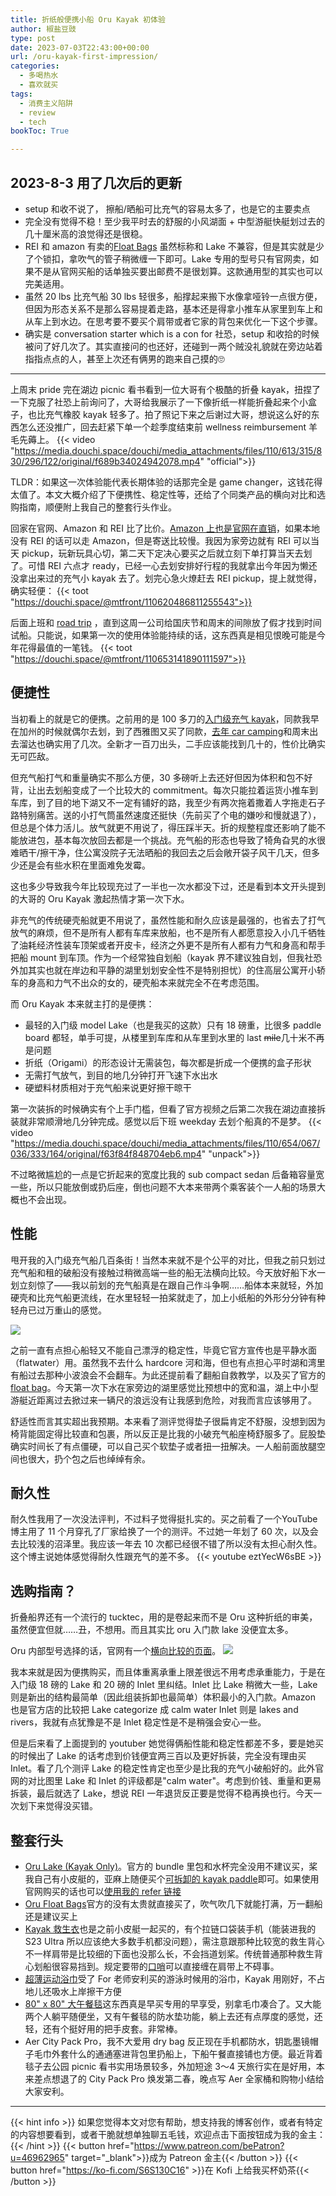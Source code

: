 ```yaml
---
title: 折纸般便携小船 Oru Kayak 初体验
author: 椒盐豆豉
type: post
date: 2023-07-03T22:43:00+00:00
url: /oru-kayak-first-impression/
categories:
  - 多喝热水
  - 喜欢就买
tags:
  - 消费主义陷阱
  - review
  - tech
bookToc: True

---
```

## 2023-8-3 用了几次后的更新
- setup 和收不说了， 擦船/晒船可比充气的容易太多了，也是它的主要卖点
- 完全没有觉得不稳！至少我平时去的舒服的小风湖面 + 中型游艇快艇划过去的几十厘米高的浪觉得还是很稳。
- REI 和 amazon 有卖的[Float Bags](https://amzn.to/44rrCTl) 虽然标称和 Lake 不兼容，但是其实就是少了个锁扣，拿吹气的管子稍微缠一下即可。Lake 专用的型号只有官网卖，如果不是从官网买船的话单独买要出邮费不是很划算。这款通用型的其实也可以完美适用。
- 虽然 20 lbs 比充气船 30 lbs 轻很多，船撑起来搬下水像拿哑铃一点很方便，但因为形态关系不是那么容易提着走路，基本还是得拿小推车从家里到车上和从车上到水边。在思考要不要买个肩带或者它家的背包来优化一下这个步骤。
- 确实是 conversation starter which is a con for 社恐，setup 和收拾的时候被问了好几次了。其实直接问的也还好，还碰到一两个贼没礼貌就在旁边站着指指点点的人，甚至上次还有俩男的跑来自己摸的🙄️

---

上周末 pride 完在湖边 picnic 看书看到一位大哥有个极酷的折叠 kayak，扭捏了一下克服了社恐上前询问了，大哥给我展示了一下像折纸一样能折叠起来个小盒子，也比充气橡胶 kayak 轻多了。拍了照记下来之后谢过大哥，想说这么好的东西怎么还没推广，回去赶紧下单一个趁季度结束前 wellness reimbursement 羊毛先薅上。
{{< video "https://media.douchi.space/douchi/media_attachments/files/110/613/315/830/296/122/original/f689b34024942078.mp4" "official">}}

TLDR：如果这一次体验能代表长期体验的话那完全是 game changer，这钱花得太值了。本文大概介绍了下便携性、稳定性等，还给了个同类产品的横向对比和选购指南，顺便附上我自己的整套行头作业。

<!--more-->

回家在官网、Amazon 和 REI 比了比价。[Amazon 上也是官网在直销](https://amzn.to/44qXAiA)，如果本地没有 REI 的话可以走 Amazon，但是寄送比较慢。我因为家旁边就有 REI 可以当天 pickup，玩新玩具心切，第二天下定决心要买之后就立刻下单打算当天去划了。可惜 REI 六点才 ready，已经一心去划安排好行程的我就拿出今年因为懒还没拿出来过的充气小 kayak 去了。划完心急火燎赶去 REI pickup，提上就觉得，确实轻便：
{{< toot "https://douchi.space/@mtfront/110620486811255543">}}

后面上班和 [road trip](../2023-summer-road-trip) ，直到这周一公司给国庆节和周末的间隙放了假才找到时间试船。只能说，如果第一次的使用体验能持续的话，这东西真是相见恨晚可能是今年花得最值的一笔钱。
{{< toot "https://douchi.space/@mtfront/110653141890111597">}}

## 便捷性
当初看上的就是它的便携。之前用的是 100 多刀的[入门级充气 kayak](https://amzn.to/3vVDEEW)，同款我早在加州的时候就偶尔去划，到了西雅图又买了同款，[去年 car camping](https://blog.douchi.space/first-solo-car-camping-kayaking/)和周末出去溜达也确实用了几次。全新才一百刀出头，二手应该能找到几十的，性价比确实无可匹敌。

但充气船打气和重量确实不那么方便，30 多磅听上去还好但因为体积和包不好背，让出去划船变成了一个比较大的 commitment。每次只能拉着运货小推车到车库，到了目的地下湖又不一定有铺好的路，我至少有两次拖着撒着人字拖走石子路特别痛苦。送的小打气筒虽然速度还挺快（先前买了个电的嫌吵和慢就退了），但总是个体力活儿。放气就更不用说了，得压踩半天。折的规整程度还影响了能不能放进包，基本每次放回去都是一个挑战。充气船的形态也导致了犄角旮旯的水很难晒干/擦干净，住公寓没院子无法晒船的我回去之后会敞开袋子风干几天，但多少还是会有些水积在里面难免发霉。

这也多少导致我今年比较现充过了一半也一次水都没下过，还是看到本文开头提到的大哥的 Oru Kayak 激起热情才第一次下水。

非充气的传统硬壳船就更不用说了，虽然性能和耐久应该是最强的，也省去了打气放气的麻烦，但不是所有人都有车库来放船，也不是所有人都愿意投入小几千牺牲了油耗经济性装车顶架或者开皮卡，经济之外更不是所有人都有力气和身高和帮手把船 mount 到车顶。作为一个经常独自划船（kayak 界不建议独自划，但我社恐外加其实也就在岸边和平静的湖里划划安全性不是特别担忧）的住高层公寓开小轿车的身高和力气不出众的女的，硬壳船本来就完全不在考虑范围。

而 Oru Kayak 本来就主打的是便携：
- 最轻的入门级 model Lake（也是我买的这款）只有 18 磅重，比很多 paddle board 都轻，单手可提，从楼里到车库和从车里到水里的 last ~~mile~~几十米不再是问题
- 折纸（Origami）的形态设计无需装包，每次都是折成一个便携的盒子形状
- 无需打气放气，到目的地几分钟打开飞速下水出水
- 硬塑料材质相对于充气船来说更好擦干晾干

第一次装拆的时候确实有个上手门槛，但看了官方视频之后第二次我在湖边直接拆装就非常顺滑地几分钟完成。感觉以后下班 weekday 去划个船真的不是梦。
{{< video "https://media.douchi.space/douchi/media_attachments/files/110/654/067/036/333/164/original/f63f84f848704eb6.mp4" "unpack">}}

不过略微尴尬的一点是它折起来的宽度比我的 sub compact sedan 后备箱容量宽一些，所以只能放倒或扔后座，倒也问题不大本来带两个乘客装个一人船的场景大概也不会出现。

## 性能
甩开我的入门级充气船几百条街！当然本来就不是个公平的对比，但我之前只划过充气船和租的破船没有接触过稍微高端一些的船无法横向比较。今天放好船下水一划立刻惊了——我以前划的充气船真是在跟自己作斗争啊……船体本来就轻，外加硬壳和比充气船更流线，在水里轻轻一拍桨就走了，加上小纸船的外形分分钟有种轻舟已过万重山的感觉。

![](https://media.douchi.space/douchi/media_attachments/files/110/652/196/151/509/521/original/127088a421049089.jpeg)

之前一直有点担心船轻又不能自己漂浮的稳定性，毕竟它官方宣传也是平静水面（flatwater）用。虽然我不去什么 hardcore 河和海，但也有点担心平时湖和湾里有船过去那种小波浪会不会翻车。为此还提前看了翻船自救教学，以及买了官方的 [float bag](https://amzn.to/44rrCTl)。今天第一次下水在家旁边的湖里感觉比预想中的宽和温，湖上中小型游艇近距离过去掀过来一辆尺的浪远没有让我感到危险，对我而言应该够用了。

舒适性而言其实超出我预期。本来看了测评觉得垫子很扁肯定不舒服，没想到因为椅背能固定得比较直和包裹，所以反正是比我的小破充气船座椅舒服多了。屁股垫确实时间长了有点僵硬，可以自己买个软垫子或者扭一扭解决。一人船前面放腿空间也很大，扔个包之后也绰绰有余。

## 耐久性
耐久性我用了一次没法评判，不过料子觉得挺扎实的。买之前看了一个YouTube 博主用了 11 个月穿孔了厂家给换了一个的测评。不过她一年划了 60 次，以及会去比较浅的沼泽里。我应该一年去 10 次都已经很不错了所以没有太担心耐久性。这个博主说她体感觉得耐久性跟充气的差不多。
{{< youtube eztYecW6sBE >}}

## 选购指南？
折叠船界还有一个流行的 tucktec，用的是卷起来而不是 Oru 这种折纸的审美，虽然便宜但就……丑，不想用。而且其实比 oru 入门款 lake 没便宜太多。

Oru 内部型号选择的话，官网有一个[横向比较的页面](https://www.orukayak.com/pages/compare/kayaks)。
![](https://media.douchi.space/douchi/media_attachments/files/110/654/762/214/213/049/original/6891ed4609d66344.png)

我本来就是因为便携购买，而且体重离承重上限差很远不用考虑承重能力，于是在入门级 18 磅的 Lake 和 20 磅的 Inlet 里纠结。Inlet 比 Lake 稍微大一些，Lake 则是新出的结构最简单（因此组装拆卸也最简单）体积最小的入门款。Amazon 也是官方店的比较把 Lake categorize 成 calm water Inlet 则是 lakes and rivers，我就有点犹豫是不是 Inlet 稳定性是不是稍强会安心一些。

但是后来看了上面提到的 youtuber 她觉得俩船性能和稳定性都差不多，要是她买的时候出了 Lake 的话考虑到价钱便宜两三百以及更好拆装，完全没有理由买 Inlet。看了几个测评 Lake 的稳定性肯定也至少是比我的充气小破船好的。此外官网的对比图里 Lake 和 Inlet 的评级都是"calm water"。考虑到价钱、重量和更易拆装，最后就选了 Lake，想说 REI 一年退货反正要是觉得不稳再换也行。今天一次划下来觉得没买错。

## 整套行头
- [Oru Lake (Kayak Only)](https://amzn.to/44qXAiA)。官方的 bundle 里包和水杯完全没用不建议买，桨我自己有小皮艇的，亚麻上随便买个[可拆卸的 kayak paddle](https://amzn.to/44NgLn5)即可。如果使用官网购买的话也可以[使用我的 refer 链接](http://rwrd.io/4vk7bw7?c)
- [Oru Float Bags](https://amzn.to/44rrCTl)官方的没有太贵就直接买了，吹气吹几下就能打满，万一翻船还是建议买上
- [Kayak 救生衣](https://amzn.to/37PIhsh)也是之前小皮艇一起买的，有个拉链口袋装手机（能装进我的 S23 Ultra 所以应该绝大多数手机都没问题），需注意跟那种比较宽的救生背心不一样肩带是比较细的下面也没那么长，不会挡道划桨。传统普通那种救生背心划船很容易挡到。规定要带的[口哨](https://amzn.to/3YjmEpQ)可以直接缠在肩带上不碍事。
- [超薄运动浴巾](https://amzn.to/3PGQRNa)受了 For 老师安利买的游泳时候用的浴巾，Kayak 用刚好，不占地儿还吸水上岸擦干方便
- [80" x 80" 大午餐毯](https://amzn.to/3JI3qnO)这东西真是早买专用的早享受，别拿毛巾凑合了。又大能两个人躺平随便坐，又有午餐毯的防水垫功能，躺上去还有点厚度的感觉，还轻，还有个挺好用的把手皮套。非常棒。
- Aer City Pack Pro，我不大爱用 dry bag 反正现在手机都防水，钥匙墨镜帽子毛巾外套什么的通通塞进背包里扔船上，下船午餐直接铺也方便。最近背着毯子去公园 picnic 看书实用场景较多，外加短途 3～4 天旅行实在是好用，本来差点想退了的 City Pack Pro 焕发第二春，晚点写 Aer 全家桶和购物小结给大家安利。

---
{{< hint info >}}
如果您觉得本文对您有帮助，想支持我的博客创作，或者有特定的内容想要看到，或者干脆就想单独聊五毛钱，欢迎点击下面按钮成为我的金主：
{{< /hint >}}
{{< button href="https://www.patreon.com/bePatron?u=46962965" target="_blank">}}成为 Patreon 金主{{< /button >}}
{{< button href="https://ko-fi.com/S6S130C16" >}}在 Kofi 上给我买杯奶茶{{< /button >}}